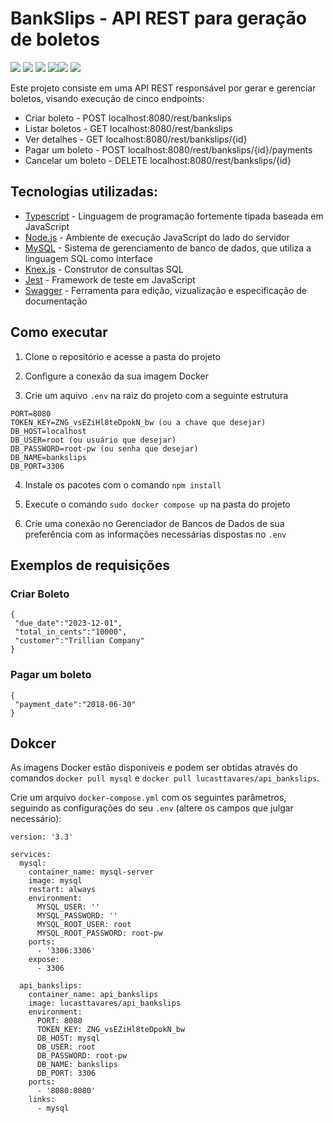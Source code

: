 # BankSlips - API REST para geração de boletos

<img src="https://img.shields.io/badge/TypeScript-007ACC?style=for-the-badge&logoColor=white"/> <img src="https://img.shields.io/badge/Node.js-43853D?style=for-the-badge&logoColor=white"/> <img src="https://img.shields.io/badge/MySQL-4A7DA4?style=for-the-badge&logoColor=white"/>
<img src="https://img.shields.io/badge/Knex.js-%23FF9900.svg?style=for-the-badge&logoColor=white"/><img src="https://img.shields.io/badge/Jest-323330?style=for-the-badge&logoColor=white"/>
<img src="https://img.shields.io/badge/Swagger-%2FFFF.svg?style=for-the-badge&logoColor=white"/>

Este projeto consiste em uma API REST responsável por gerar e gerenciar boletos, visando execução de cinco endpoints:

- Criar boleto - POST localhost:8080/rest/bankslips
- Listar boletos - GET localhost:8080/rest/bankslips
- Ver detalhes - GET localhost:8080/rest/bankslips/{id}
- Pagar um boleto - POST localhost:8080/rest/bankslips/{id}/payments
- Cancelar um boleto - DELETE localhost:8080/rest/bankslips/{id}

## Tecnologias utilizadas:

- [Typescript](https://www.typescriptlang.org/) - Linguagem de programação fortemente tipada baseada em JavaScript
- [Node.js](https://nodejs.org/) - Ambiente de execução JavaScript do lado do servidor
- [MySQL](https://www.mysql.com/) - Sistema de gerenciamento de banco de dados, que utiliza a linguagem SQL como interface
- [Knex.js](https://knexjs.org/) - Construtor de consultas SQL
- [Jest](https://jestjs.io/) - Framework de teste em JavaScript
- [Swagger](https://swagger.io/) - Ferramenta para edição, vizualização e especificação de documentação

## Como executar

1. Clone o repositório e acesse a pasta do projeto

2. Configure a conexão da sua imagem Docker

3. Crie um aquivo `.env` na raiz do projeto com a seguinte estrutura

```
PORT=8080
TOKEN_KEY=ZNG_vsEZiHl8teDpokN_bw (ou a chave que desejar)
DB_HOST=localhost
DB_USER=root (ou usuário que desejar)
DB_PASSWORD=root-pw (ou senha que desejar)
DB_NAME=bankslips
DB_PORT=3306
```

4. Instale os pacotes com o comando `npm install`

5. Execute o comando `sudo docker compose up` na pasta do projeto

6. Crie uma conexão no Gerenciador de Bancos de Dados de sua preferência com as informações necessárias dispostas no `.env`

## Exemplos de requisições

### Criar Boleto

```
{
 "due_date":"2023-12-01",
 "total_in_cents":"10000",
 "customer":"Trillian Company"
}
```

### Pagar um boleto

```
{
 "payment_date":"2018-06-30"
}
```

## Dokcer

As imagens Docker estão disponiveis e podem ser obtidas através do comandos `docker pull mysql` e `docker pull lucasttavares/api_bankslips`.

Crie um arquivo `docker-compose.yml` com os seguintes parâmetros, seguindo as configurações do seu `.env` (altere os campos que julgar necessário):

```
version: '3.3'

services:
  mysql:
    container_name: mysql-server
    image: mysql
    restart: always
    environment:
      MYSQL_USER: ''
      MYSQL_PASSWORD: ''
      MYSQL_ROOT_USER: root
      MYSQL_ROOT_PASSWORD: root-pw
    ports:
      - '3306:3306'
    expose:
      - 3306

  api_bankslips:
    container_name: api_bankslips
    image: lucasttavares/api_bankslips
    environment:
      PORT: 8080
      TOKEN_KEY: ZNG_vsEZiHl8teDpokN_bw
      DB_HOST: mysql
      DB_USER: root
      DB_PASSWORD: root-pw
      DB_NAME: bankslips
      DB_PORT: 3306
    ports:
      - '8080:8080'
    links:
      - mysql

```
